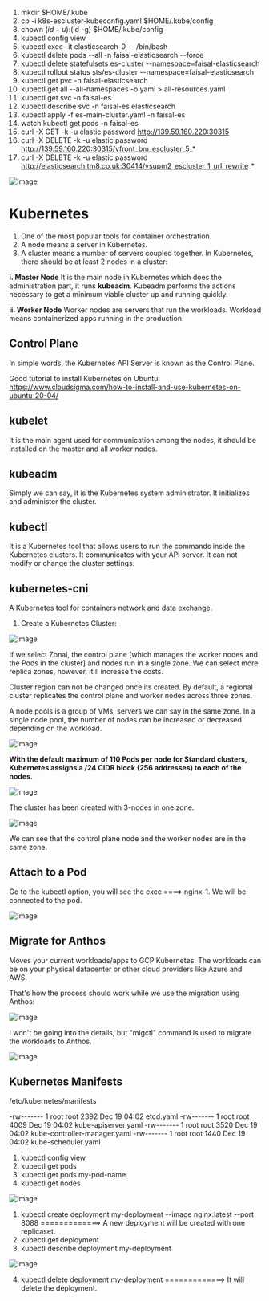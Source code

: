 1. mkdir $HOME/.kube
2. cp -i k8s-escluster-kubeconfig.yaml $HOME/.kube/config
3. chown $(id -u):$(id -g) $HOME/.kube/config
4. kubectl config view
5. kubectl exec -it elasticsearch-0 -- /bin/bash
6. kubectl delete pods --all -n faisal-elasticsearch --force
7. kubectl delete statefulsets es-cluster --namespace=faisal-elasticsearch
8. kubectl rollout status sts/es-cluster --namespace=faisal-elasticsearch
9. kubectl get pvc -n faisal-elasticsearch
10. kubectl get all --all-namespaces -o yaml > all-resources.yaml
11. kubectl get svc -n faisal-es
12. kubectl describe svc -n faisal-es elasticsearch
13. kubectl apply -f es-main-cluster.yaml -n faisal-es
14. watch kubectl get pods -n faisal-es
15. curl -X GET -k -u elastic:password http://139.59.160.220:30315
16. curl -X DELETE -k -u elastic:password http://139.59.160.220:30315/vfront_bm_escluster_5_*
17. curl -X DELETE -k -u elastic:password http://elasticsearch.tm8.co.uk:30414/vsupm2_escluster_1_url_rewrite_*


![image](https://github.com/faisikhan/kubernetes/assets/21220549/94469fda-160b-4e89-ab9f-fc839112054b)

# Kubernetes

1. One of the most popular tools for container orchestration.
2. A node means a server in Kubernetes.
3. A cluster means a number of servers coupled together. In Kubernetes, there should be at least 2 nodes in a cluster:

**i.  Master Node**
It is the main node in Kubernetes which does the administration part, it runs **kubeadm**. Kubeadm performs the actions necessary to get a minimum viable cluster up and running quickly. 

**ii. Worker Node**
Worker nodes are servers that run the workloads. Workload means containerized apps running in the production.

## Control Plane

In simple words, the Kubernetes API Server is known as the Control Plane.

Good tutorial to install Kubernetes on Ubuntu:
https://www.cloudsigma.com/how-to-install-and-use-kubernetes-on-ubuntu-20-04/

## kubelet

It is the main agent used for communication among the nodes, it should be installed on the master and all worker nodes.

## kubeadm

Simply we can say, it is the Kubernetes system administrator. It initializes and administer the cluster.

## kubectl

It is a Kubernetes tool that allows users to run the commands inside the Kubernetes clusters. It communicates with your API server. It can not modify or change the cluster settings. 

## kubernetes-cni

A Kubernetes tool for containers network and data exchange.

1. Create a Kubernetes Cluster:

![image](https://user-images.githubusercontent.com/21220549/208852432-6fbd8328-3566-4d20-91ad-786936263c74.png)

If we select Zonal, the control plane [which manages the worker nodes and the Pods in the cluster] and nodes run in a single zone. We can select more replica zones, however, it'll increase the costs. 

Cluster region can not be changed once its created. By default, a regional cluster replicates the control plane and worker nodes across three zones.

A node pools is a group of VMs, servers we can say in the same zone. In a single node pool, the number of nodes can be increased or decreased depending on the workload.

![image](https://user-images.githubusercontent.com/21220549/208858664-b5b5b9c0-50c6-49be-9277-6fa75d172a80.png)

**With the default maximum of 110 Pods per node for Standard clusters, Kubernetes assigns a /24 CIDR block (256 addresses) to each of the nodes.**

![image](https://user-images.githubusercontent.com/21220549/208859009-c2f96986-fe95-4aa6-bce4-c96450da375f.png)

The cluster has been created with 3-nodes in one zone.

![image](https://user-images.githubusercontent.com/21220549/208883877-588d77ff-af39-4d37-8d4e-fd68632ba3a6.png)

We can see that the control plane node and the worker nodes are in the same zone. 

## Attach to a Pod

Go to the kubectl option, you will see the exec ====> nginx-1. We will be connected to the pod.

![image](https://user-images.githubusercontent.com/21220549/208887844-5858d393-cc24-40b7-8f43-53786efef183.png)

## Migrate for Anthos

Moves your current workloads/apps to GCP Kubernetes. The workloads can be on your physical datacenter or other cloud providers like Azure and AWS.

That's how the process should work while we use the migration using Anthos:

![image](https://user-images.githubusercontent.com/21220549/208912157-916b3bc1-efcb-4d5e-b9bb-62921ca8ac8b.png)

I won't be going into the details, but "migctl" command is used to migrate the workloads to Anthos.

![image](https://user-images.githubusercontent.com/21220549/208914811-ffd68784-b73a-46b1-87a7-d852e4600db0.png)

## Kubernetes Manifests

/etc/kubernetes/manifests

-rw------- 1 root root 2392 Dec 19 04:02 etcd.yaml
-rw------- 1 root root 4009 Dec 19 04:02 kube-apiserver.yaml
-rw------- 1 root root 3520 Dec 19 04:02 kube-controller-manager.yaml
-rw------- 1 root root 1440 Dec 19 04:02 kube-scheduler.yaml

1. kubectl config view
2. kubectl get pods
3. kubectl get pods my-pod-name
4. kubectl get nodes  

![image](https://user-images.githubusercontent.com/21220549/208919735-bcd954e3-4c6d-448a-8973-470df9c9f424.png)

1. kubectl create deployment my-deployment --image nginx:latest --port 8088    =============> A new deployment will be created with one replicaset.
2. kubectl get deployment
3. kubectl describe deployment my-deployment

![image](https://user-images.githubusercontent.com/21220549/208929979-579094e5-955c-46bf-8ceb-d8d6b3faadb9.png)

4. kubectl delete deployment my-deployment    =============> It will delete the deployment.
